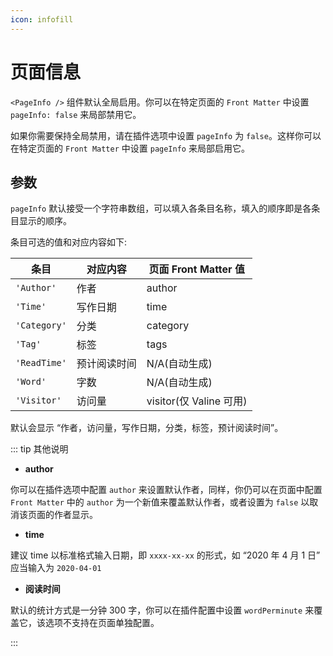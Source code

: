 ```yaml
---
icon: infofill
---
```


# 页面信息

`<PageInfo />` 组件默认全局启用。你可以在特定页面的 `Front Matter` 中设置 `pageInfo: false` 来局部禁用它。

如果你需要保持全局禁用，请在插件选项中设置 `pageInfo` 为 `false`。这样你可以在特定页面的 `Front Matter` 中设置 `pageInfo` 来局部启用它。

## 参数

`pageInfo` 默认接受一个字符串数组，可以填入各条目名称，填入的顺序即是各条目显示的顺序。

条目可选的值和对应内容如下:

| 条目         | 对应内容     | 页面 Front Matter 值    |
| ------------ | ------------ | ----------------------- |
| `'Author'`   | 作者         | author                  |
| `'Time'`     | 写作日期     | time                    |
| `'Category'` | 分类         | category                |
| `'Tag'`      | 标签         | tags                    |
| `'ReadTime'` | 预计阅读时间 | N/A(自动生成)           |
| `'Word'`     | 字数         | N/A(自动生成)           |
| `'Visitor'`  | 访问量       | visitor(仅 Valine 可用) |

默认会显示 “作者，访问量，写作日期，分类，标签，预计阅读时间”。

::: tip 其他说明

- **author**

你可以在插件选项中配置 `author` 来设置默认作者，同样，你仍可以在页面中配置 `Front Matter` 中的 `author` 为一个新值来覆盖默认作者，或者设置为 `false` 以取消该页面的作者显示。

- **time**

建议 time 以标准格式输入日期，即 `xxxx-xx-xx` 的形式，如 “2020 年 4 月 1 日” 应当输入为 `2020-04-01`

- **阅读时间**

默认的统计方式是一分钟 300 字，你可以在插件配置中设置 `wordPerminute` 来覆盖它，该选项不支持在页面单独配置。

:::
